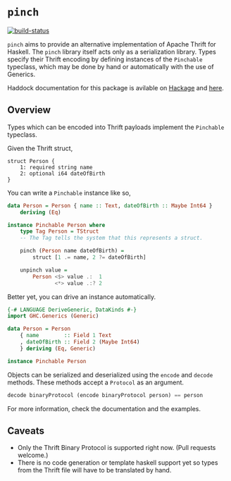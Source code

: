 `pinch`
=======

[![build-status]](https://travis-ci.org/abhinav/pinch)

`pinch` aims to provide an alternative implementation of Apache Thrift for
Haskell. The `pinch` library itself acts only as a serialization library. Types
specify their Thrift encoding by defining instances of the `Pinchable`
typeclass, which may be done by hand or automatically with the use of Generics.

  [build-status]: https://travis-ci.org/abhinav/pinch.svg?branch=master

Haddock documentation for this package is avilable on [Hackage] and [here].

  [Hackage]: http://hackage.haskell.org/package/pinch
  [here]: http://abhinavg.net/pinch/

Overview
--------

Types which can be encoded into Thrift payloads implement the `Pinchable`
typeclass.

Given the Thrift struct,

```thrift
struct Person {
    1: required string name
    2: optional i64 dateOfBirth
}
```

You can write a `Pinchable` instance like so,

```haskell
data Person = Person { name :: Text, dateOfBirth :: Maybe Int64 }
    deriving (Eq)

instance Pinchable Person where
    type Tag Person = TStruct
    -- The Tag tells the system that this represents a struct.

    pinch (Person name dateOfBirth) =
        struct [1 .= name, 2 ?= dateOfBirth]

    unpinch value =
        Person <$> value .:  1
               <*> value .:? 2
```

Better yet, you can drive an instance automatically.

```haskell
{-# LANGUAGE DeriveGeneric, DataKinds #-}
import GHC.Generics (Generic)

data Person = Person
    { name        :: Field 1 Text
    , dateOfBirth :: Field 2 (Maybe Int64)
    } deriving (Eq, Generic)

instance Pinchable Person
```

Objects can be serialized and deserialized using the `encode` and `decode`
methods. These methods accept a `Protocol` as an argument.

```haskell
decode binaryProtocol (encode binaryProtocol person) == person
```

For more information, check the documentation and the examples.

Caveats
-------

-   Only the Thrift Binary Protocol is supported right now. (Pull
    requests welcome.)
-   There is no code generation or template haskell support yet so types from
    the Thrift file will have to be translated by hand.

